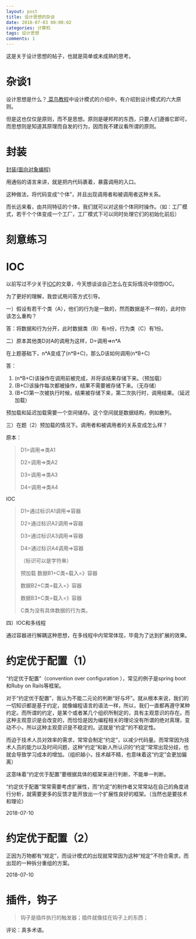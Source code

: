 ```yaml
---
layout: post
title: 设计思想的杂谈
date: 2018-07-03 00:00:02
categories: 计算机
tags: 设计思想
comments: 1
---
```






这是关于设计思想的帖子，也就是简单或未成熟的思考。



# 杂谈1

设计思想是什么？[ 菜鸟教程](http://www.runoob.com/design-pattern/design-pattern-tutorial.html)中设计模式的介绍中，有介绍到设计模式的六大原则。

但是这也仅仅是原则，而不是思想。原则是硬邦邦的东西，只要人们遵循它即可，而思想则是知道其原理而自发的行为，因而我不建议看所谓的原则。





# 封装

[封装(面向对象编程)](https://zh.wikipedia.org/zh-sg/%E5%B0%81%E8%A3%9D_(%E7%89%A9%E4%BB%B6%E5%B0%8E%E5%90%91%E7%A8%8B%E5%BC%8F%E8%A8%AD%E8%A8%88))

用通俗的语言来讲，就是把内代码裹着，暴露调用的入口。

这种做法，将代码变成“个体”，并且出现调用者和被调用者这种关系。



而长远来看，由共同特征的个体，我们就可以对这些个体同时操作。（如：工厂模式，若干个个体变成一个工厂，工厂模式下可以同时处理它们的初始化前后）





# 刻意练习





# IOC



以前写过不少关于[IOC](https://baike.baidu.com/item/IOC)的文章，今天想谈谈自己怎么在实际情况中领悟IOC。



为了更好的理解，我尝试用问答方式引导。

一）假设有若干个类（A），他们的行为是一致的，然而数据是不一样的，此时你该怎么重构？

答：将数据和行为分开，此时数据类（B）有n份，行为类（C）有1份。



二）原本其他类D对A的调用为这样，D=调用=>n*A

在上题基础下，n\*A变成了(n\*B+C)，那么D该如何调用(n\*B+C)



答：

1. (n\*B+C)该操作在调用前被完成，并将该结果存储下来。（预加载）
2. (B+C)该操作每次都被操作，结果不需要被存储下来。（无存储）
3. (B+C)第一次被执行时候，结果被存储下来，第二次执行时，调用结果。（延迟加载）



预加载和延迟加载需要一个空间储存。这个空间就是数据结构，例如散列。



三）在题（2）预加载的情况下。调用者和被调用者的关系变成怎么样？



原本：

> D1=调用=>类A1
>
> D2=调用=>类A2
>
> D3=调用=>类A3
>
> D4=调用=>类A4



IOC

> D1=通过标识A1调用=>容器
>
> D2=通过标识A2调用=>容器
>
> D3=通过标识A3调用=>容器
>
> D4=通过标识A4调用=>容器
>
> （标识可以是字符串）
>
> 预加载
> 数据B1+C类=载入=》容器
>
> 数据B2+C类=载入=》容器
>
> 数据B3+C类=载入=》容器
>
> C类为没有具体数据的行为类。



四）IOC和多线程

通过容器进行解耦这种思想，在多线程中内常常体现，毕竟为了达到扩展的效果。



# 约定优于配置（1）

“约定优于配置”（convention over configuration ），常见的例子是spring boot和Ruby on Rails等框架。



对于“约定优于配置”，我认为不能二元论的判断“好与坏”。就从根本来说，我们的一切知识都是基于约定，就像编程语言的语法一样，所以，我们一直都再遵守某种约定。而所谓的约定，是某个或者某几个组织所制定的，具有主观意识的存在。而这种主观意识是会改变的，而恰恰是因为编程相关的理论没有所谓的绝对真理，变动不小，所以这种主观意识是不稳定的。这就是“约定”的不稳定性。

而迫于技术人员对效率的需求，常常会制定“约定”，以减少代码量。而常常因为技术人员的能力以及时间问题，这种“约定”和新人所认识的“约定”常常出现分歧，也就会导致学习成本的增加。（组织越小，技术越不精，也意味着这“约定”会更加偏离）

这意味着“约定优于配置”要根据具体的框架来进行判断，不能单一判断。

“约定优于配置”常常需要考虑扩展性，而“约定”的制作者又常常站在自己的角度进行分析，就需要更多的反馈才能开放出一个扩展性良好的框架。（当然也是要技术和理论）



2018-07-10



# 约定优于配置（2）

正因为万物都有“规定”，而设计模式的出现就常常因为这种“规定”不符合需求，而出现的一种拆分重组的方案。



2018-07-10





# 插件，钩子

> 钩子是插件执行的触发器；插件就像挂在钩子上的东西； 

评论：真多术语。



